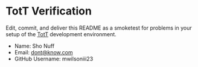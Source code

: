 # TotT Verification

Edit, commit, and deliver this README as a smoketest for problems in your
setup of the [TotT](http://tott-meetup.rtfd.org) development environment.

* Name: Sho Nuff
* Email: dont@know.com
* GitHub Username: mwilsoniii23
